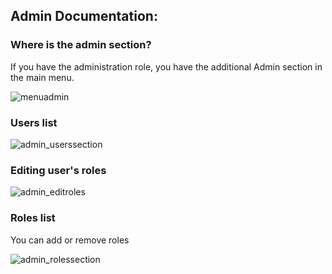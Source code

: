 ## Admin Documentation:  
    
### Where is the admin section?

If you have the administration role, you have the additional Admin section in the main menu.

![menuadmin](https://github.com/menshikovyaroslav/auto/assets/6081491/be56162e-6816-4e6a-8227-796a24dadd74)

### Users list

![admin_userssection](https://github.com/menshikovyaroslav/auto/assets/6081491/fc683048-68a6-42b9-813e-98ab2273aebc)

### Editing user's roles

![admin_editroles](https://github.com/menshikovyaroslav/auto/assets/6081491/8a5157f5-6b29-4544-ad95-93595862ddc0)

### Roles list

You can add or remove roles

![admin_rolessection](https://github.com/menshikovyaroslav/auto/assets/6081491/4f8d9d72-2ba2-4672-b0f8-30ac5029ad83)




